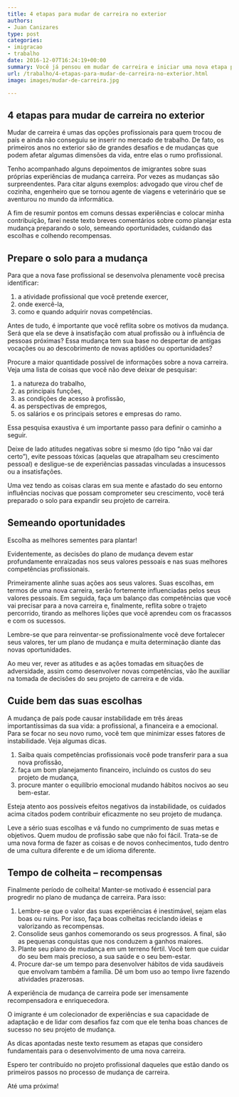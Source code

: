 ```yaml
---
title: 4 etapas para mudar de carreira no exterior
authors:
- Juan Canizares
type: post
categories:
- imigracao
- trabalho
date: 2016-12-07T16:24:19+00:00
summary: Você já pensou em mudar de carreira e iniciar uma nova etapa profissional no Canadá? Não é uma tarefa fácil, mais mudar de área é uma boa opção de inserção profissional. Confira algumas dicas sobre como preparar-se para conduzir eficazmente esse processo de mudança.
url: /trabalho/4-etapas-para-mudar-de-carreira-no-exterior.html
image: images/mudar-de-carreira.jpg

---
```

## **4 etapas para mudar de carreira no exterior**

Mudar de carreira é umas das opções profissionais para quem trocou de país e ainda não conseguiu se inserir no mercado de trabalho. De fato, os primeiros anos no exterior são de grandes desafios e de mudanças que podem afetar algumas dimensões da vida, entre elas o rumo profissional.

Tenho acompanhado alguns depoimentos de imigrantes sobre suas próprias experiências de mudança carreira. Por vezes as mudanças são surpreendentes. Para citar alguns exemplos: advogado que virou chef de cozinha, engenheiro que se tornou agente de viagens e veterinário que se aventurou no mundo da informática.

A fim de resumir pontos em comuns dessas experiências e colocar minha contribuição, farei neste texto breves comentários sobre como planejar esta mudança preparando o solo, semeando oportunidades, cuidando das escolhas e colhendo recompensas.

## **Prepare o solo para a mudança**

Para que a nova fase profissional se desenvolva plenamente você precisa identificar:

  1. a atividade profissional que você pretende exercer,
  2. onde exercê-la,
  3. como e quando adquirir novas competências.

Antes de tudo, é importante que você reflita sobre os motivos da mudança. Será que ela se deve à insatisfação com atual profissão ou à influência de pessoas próximas? Essa mudança tem sua base no despertar de antigas vocações ou ao descobrimento de novas aptidões ou oportunidades?

Procure a maior quantidade possível de informações sobre a nova carreira. Veja uma lista de coisas que você não deve deixar de pesquisar:

  1. a natureza do trabalho,
  2. as principais funções,
  3. as condições de acesso à profissão,
  4. as perspectivas de empregos,
  5. os salários e os principais setores e empresas do ramo.

Essa pesquisa exaustiva é um importante passo para definir o caminho a seguir.

Deixe de lado atitudes negativas sobre si mesmo (do tipo “não vai dar certo”), evite pessoas tóxicas (aquelas que atrapalham seu crescimento pessoal) e desligue-se de experiências passadas vinculadas a insucessos ou a insatisfações.

Uma vez tendo as coisas claras em sua mente e afastado do seu entorno influências nocivas que possam comprometer seu crescimento, você terá preparado o solo para expandir seu projeto de carreira.

## **Semeando oportunidades**

Escolha as melhores sementes para plantar!

Evidentemente, as decisões do plano de mudança devem estar profundamente enraizadas nos seus valores pessoais e nas suas melhores competências profissionais.

Primeiramente alinhe suas ações aos seus valores. Suas escolhas, em termos de uma nova carreira, serão fortemente influenciadas pelos seus valores pessoais. Em seguida, faça um balanço das competências que você vai precisar para a nova carreira e, finalmente, reflita sobre o trajeto percorrido, tirando as melhores lições que você aprendeu com os fracassos e com os sucessos.

Lembre-se que para reinventar-se profissionalmente você deve fortalecer seus valores, ter um plano de mudança e muita determinação diante das novas oportunidades.

Ao meu ver, rever as atitudes e as ações tomadas em situações de adversidade, assim como desenvolver novas competências, vão lhe auxiliar na tomada de decisões do seu projeto de carreira e de vida.

## **Cuide bem das suas escolhas**

A mudança de país pode causar instabilidade em três áreas importantíssimas da sua vida: a profissional, a financeira e a emocional. Para se focar no seu novo rumo, você tem que minimizar esses fatores de instabilidade. Veja algumas dicas.

  1. Saiba quais competências profissionais você pode transferir para a sua nova profissão,
  2. faça um bom planejamento financeiro, incluindo os custos do seu projeto de mudança,
  3. procure manter o equilíbrio emocional mudando hábitos nocivos ao seu bem-estar.

Esteja atento aos possíveis efeitos negativos da instabilidade, os cuidados acima citados podem contribuir eficazmente no seu projeto de mudança.

Leve a sério suas escolhas e vá fundo no cumprimento de suas metas e objetivos. Quem mudou de profissão sabe que não foi fácil. Trata-se de uma nova forma de fazer as coisas e de novos conhecimentos, tudo dentro de uma cultura diferente e de um idioma diferente.

## **Tempo de colheita – recompensas**

Finalmente período de colheita! Manter-se motivado é essencial para progredir no plano de mudança de carreira. Para isso:

  1. Lembre-se que o valor das suas experiências é inestimável, sejam elas boas ou ruins. Por isso, faça boas colheitas reciclando ideias e valorizando as recompensas.
  2. Consolide seus ganhos comemorando os seus progressos. A final, são as pequenas conquistas que nos conduzem a ganhos maiores.
  3. Plante seu plano de mudança em um terreno fértil. Você tem que cuidar do seu bem mais precioso, a sua saúde e o seu bem-estar.
  4. Procure dar-se um tempo para desenvolver hábitos de vida saudáveis que envolvam também a família. Dê um bom uso ao tempo livre fazendo atividades prazerosas.

A experiência de mudança de carreira pode ser imensamente recompensadora e enriquecedora.

O imigrante é um colecionador de experiências e sua capacidade de adaptação e de lidar com desafios faz com que ele tenha boas chances de sucesso no seu projeto de mudança.

As dicas apontadas neste texto resumem as etapas que considero fundamentais para o desenvolvimento de uma nova carreira.

Espero ter contribuído no projeto profissional daqueles que estão dando os primeiros passos no processo de mudança de carreira.

Até uma próxima!